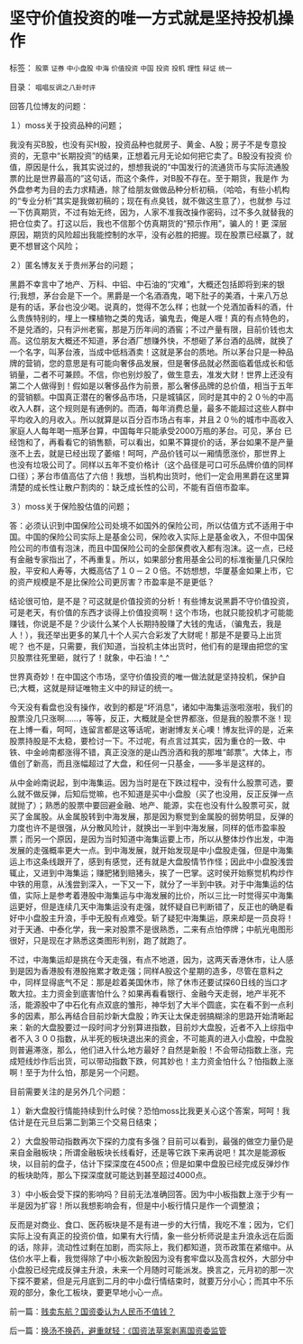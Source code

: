# 坚守价值投资的唯一方式就是坚持投机操作

标签： `股票` `证券` `中小盘股` `中海` `价值投资` `中国` `投资` `投机` `理性` `辩证` `统一` 

目录： `唱唱反调之八卦时评`

回答几位博友的问题：

１）moss关于投资品种的问题；

我没有买B股，也没有买H股，投资品种也就房子、黄金、A股；房子不是专意投资的，无意中“长期投资”的结果，正想着元月无论如何把它卖了。B股没有投资
价值，原因是什么，我其实说过的，想想我说的“中国发行的流通货币与实际流通股票的比是世界最高的”这句话，而这个条件，对B股不存在。至于期货，我是作
为外盘参考为目的去力求精通，除了给朋友做做品种分析初稿，（哈哈，有些小机构的“专业分析”其实是我做初稿的；现在有点臭钱，就不做这生意了），也就参
与过一下仿真期货，不过有始无终，因为，人家不准我改操作密码，过不多久就替我的把仓位卖了。打这以后，我也不信那个仿真期货的“预示作用”，骗人的！更
深层原因，期货的风险超出我能控制的水平，没有必胜的把握。现在股票已经赢了，就更不想冒这个风险；

２）匿名博友关于贵州茅台的问题；

黑爵不幸言中了地产、万科、中铝、中石油的“灾难”，大概还包括即将到来的银行;我想，茅台会是下一个。黑爵是一个名酒酒鬼，喝下肚子的美酒，十来八万总
是有的话，茅台也没少喝。说真的，觉得不怎么样；也就一个兑酒加香料的酒，什么贵族特别的，埋上一棵植物之类的鬼话，骗鬼去，俺是人喱！真的有点特色的，
不是兑酒的，只有沪州老窖，那是万历年间的酒窖；不过产量有限，目前价钱也太高。这位朋友大概还不知道，茅台酒厂想赚外快，不想砸了茅台酒的品牌，就换了
一个名字，叫茅台液，当成中低档酒卖！这就是茅台的质地。所以茅台只是一种品牌的营销，您的意思是有可能向奢侈品发展，但是奢侈品就必然面临着低成长和低
销量，二者不可兼顾。不信，你也别炒股了，做生意去，准发大财！世界上还没有第二个人做得到！假如是以奢侈品作为前景，那么奢侈品牌的总价值，相当于五年
的营销额。中国真正潜在的奢侈品市场，只是城镇区，同时是其中的２０％的中高收入人群，这个规则是有通例的。而酒，每年消费总量，最多不能超过这些人群中
平均收入的月收入。所以就算是以百分百市场占有率，并且２０％的城市中高收入家庭人人每年喝一瓶茅台算，中国每年只能承受2000万瓶的茅台。可见，茅台
已经饱和了，再看看它的销售额，可以看出，如果不算提价的话，茅台如果不是产量涨不上去，就是已经出现了萎缩！呵呵，产品价钱可以一厢情愿涨价，那世界上
也没有垃圾公司了。同样以五年不变价格计（这个品径是可口可乐品牌价值的同样口径）；茅台市值高估了六倍！我想，当机构出货时，他们一定会用黑爵在这里算
清楚的成长性让散户割肉的：缺乏成长性的公司，不能有百倍市盈率。

３）moss关于保险股估值的问题；

答：必须认识到中国保险公司处境不如国外的保险公司，所以估值方式不适用于中国。中国的保险公司实际上是基金公司，保险收入实际上是基金收入，不但中国保
险公司的市值有泡沫，而且中国保险公司的全部保费收入都有泡沫。这一点，已经有金融专家指出了，不再重复。所以，如果部分套用基金公司的标准衡量几只保险
股，平安和人寿等，大概高估了１０－２０倍。不妨想想，华厦基金如果上市，它的资产规模是不是比保险公司更厉害？市盈率是不是更低？



结论很可怕，是不是？可这就是价值投资的分析！有些博友说黑爵不守价值投资，可是老天，有价值的东西才谈得上价值投资啊！这个市场，也就只能投机才可能能
赚钱，你说是不是？少谈什么某个人长期持股赚了大钱的鬼话，（骗鬼去，我是人！），我还举出更多的某几十个人买六合彩发了大财呢！那是不是要马上出货呢？
也不是，只需要，我们知道，当投机主体出货时，他们有的是理由把您的宝贝股票往死里砸，就行了！就象，中石油！^_^



世界真奇妙！在中国这个市场，坚守价值投资的唯一做法就是坚持投机，保护自已;大概，这就是辩证唯物主义中的辩证的统一。



今天没有看盘也没有操作，收到的都是“坏消息”，诸如中海集运涨啦涨啦，我们的股票没几只涨啊……，等等，反正，大概就是全世界都涨，但是我的股票不涨！现在上博一看，呵呵，连留言都是这等话呢，谢谢博友关心噢！博友批评的是，近来股票持股是不太稳，要检讨一下。不过呢，有点言过其实，因为重仓的一致、中铁、中金岭南都涨得不错，真正没涨的是山西汾酒和我的那堆“邮票”。大体上，市值创了新高，而且涨幅超过了大盘，和任何一只基金，——多半是这样的。



从中金岭南说起，到中海集运。因为当时是在下跌过程中，没有什么股票可选，要么就不做反弹，后知后觉嘛，也不知道是买中小盘股（买了也没用，反正反弹一点就抛了）；熟悉的股票中要回避金融、地产、能源，实在也没有什么股票可买，就买了金属股。从金属股转到中海发展，那是因为察觉到金属股的弱势明显，反弹的力度也许不是很强，从分散风险计，就换出一半到中海发展，同样的低市盈率股票；而另一个原因，是因为当时知道中海集运要上市，所以从整体炒作出发，中海发展的走强概率更大一点。到中海发展，就开始发现是中小盘股走强，但是中海集运上市这条线跟开了，感到有感觉，还有就是大盘股情节作怪；因此中小盘股浅尝辄止，又进到中海集运；赚肥猪到赔猪头，挨了一巴掌。这时侯开始察觉机构炒作中铁的用意，从浅尝到深入，一下又一下，就分了一半到中铁。对于中海集运的估值，实际上是参考着港股中海集运与中海发展的比价，所以三比一时觉得买中海集运更好，但是连续几天中海集运没有走强，就怀疑自已判断错了，反正也的确是看好中小盘股主升浪，手中无股有点难受。斩了疑犯中海集运，原来却是一员良将！对于天通、中泰化学，我一来对股票不是很熟悉，二来有点怕停牌；中航光电图形很好，只是现在才熟悉这类图形判别，跑了就跑了。



不过，中海集运却是挑在今天走强，有点不地道，因为，这两天香港休市，让人感到是因为香港股有港股拖累才敢走强；同样A股这个星期的造多，尽管在意料之中，同样显得底气不足：那是趁着美国休市，除了休市还要试探60日线的当口才敢大拉。主力资金到底害怕什么？如果再看看银行、金融今天走弱，地产半死不活，能源股中了中石化有点双底的雏形，神华划了大半个圆底，实在看不到一点利多的因素，那么再结合目前炒新大盘股；昨天让太保走弱搞糊涂的思路开始清晰起来：新的大盘股要过一段时间才分别算进指数，目前炒大盘股，近者不入上综指中者不入３００指数，从半死的板块退出来的资金，不可能真的进入小盘股，中盘股则普遍滞涨，那么，他们进入什么地方最好？自然是新股！不会带动指数上涨，完成短线炒作后出货，可以带动指数下跌，何其妙也！主力资金怕什么？怕指数上涨啊！至于为什么怕，那是另一个问题。



目前需要关注的是另外几个问题：

１）新大盘股行情能持续到什么时侯？恐怕moss比我更关心这个答案，呵呵！我估计是在元旦后第二到第三个交易日结束；

２）大盘股带动指数再次下探的力度有多强？目前可以看到，最强的做空力量仍是来自金融板块；所谓金融板块长线看好，还是等它跌下来再说吧！其次是能源板块，以目前的盘子，估计下探深度在4500点；但是如果中盘股已经完成反弹炒作的板块助阵，那么下探深度就可能达到甚至超过4000点。

３）中小板会受下探的影响吗？目前无法准确回答。因为中小板指数上涨于少有一半是因为扩容！所以我想影响会有，但是中小板行情只是作一个调整浪；



反而是对商业、食口、医药板块是不是有进一步的大行情，我吃不准；因为，它们实际上没有真正的投资价值，如果有大行情，象一些分析师说是主升浪永远在后面的话，除非，流动性过剩在加剧，而实际上，我们都知道，货币政策在紧缩中。从估价水平上看，我觉得除了中小板次新股因为没有套牢盘以及高含权外，大部分中小盘股已经完成反弹主升浪，未来一个月随时可能派发。换言之，元月初的那一次下探不要紧，但是元月底到二月的中小盘行情结束时，就要万分小心；而其中不乐观的部分，象化工板块，要更早地小心一点。



前一篇：[贱卖东航？国资委认为人民币不值钱？](../../../2007/12/25/贱卖东航？国资委认为人民币不值钱？.md)

后一篇：[换汤不换药，避重就轻：《国资法草案剥离国资委监管](../../../2007/12/26/换汤不换药，避重就轻：《国资法草案剥离国资委监管.md)